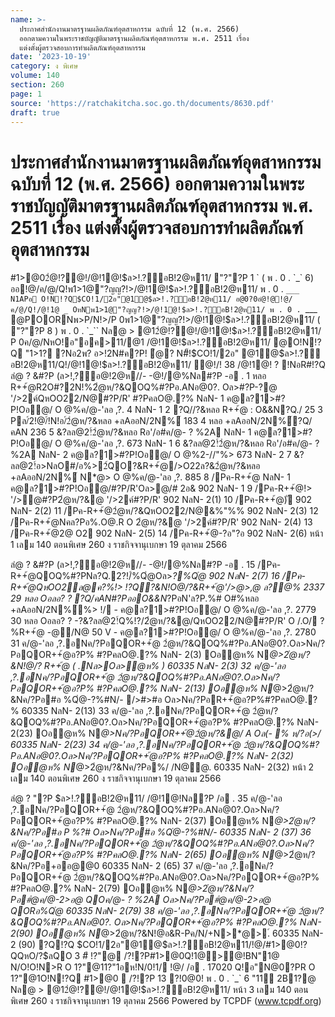 ```yaml
---
name: >-
  ประกาศสำนักงานมาตรฐานผลิตภัณฑ์อุตสาหกรรม ฉบับที่ 12 (พ.ศ. 2566)
  ออกตามความในพระราชบัญญัติมาตรฐานผลิตภัณฑ์อุตสาหกรรม พ.ศ. 2511 เรื่อง
  แต่งตั้งผู้ตรวจสอบการทำผลิตภัณฑ์อุตสาหกรรม
date: '2023-10-19'
category: ง พิเศษ
volume: 140
section: 260
page: 1
source: 'https://ratchakitcha.soc.go.th/documents/8630.pdf'
draft: true
---
```


# ประกาศสำนักงานมาตรฐานผลิตภัณฑ์อุตสาหกรรม ฉบับที่ 12 (พ.ศ. 2566) ออกตามความในพระราชบัญญัติมาตรฐานผลิตภัณฑ์อุตสาหกรรม พ.ศ. 2511 เรื่อง แต่งตั้งผู้ตรวจสอบการทำผลิตภัณฑ์อุตสาหกรรม

#1>@02ํ@!?@!/@!1@!$ล>!.?์อB!2@ห11/ "?"?P 1 ` ( พ . 0 . `_` 6) ออ!@/ค/@/Q!พ1>1@"?ญญ?!>/@!1@!$ล>!.?์อB!2@ห11/ พ . 0 . `___ N1APอ O!N!?Q$CO!1/2อ"@1ํ@$ล>!.?์อB!2@ห11/ อ@0?0อํ@!@!@/ค/@/Q!/@!1@ _ OหNพ1>1@"?ญญ?!>/@!1@!$ล>!.?์อB!2@ห11/ พ . 0 . `___ @POORNพ>P/N!>/P 0พ1>1@"?ญญ?!>/@!1@!$ล>!.?์อB!2@ห11/ ( "?"?P 8 ) พ . 0 . `_`` Nล@ > @12ํ@!?@!/@!1@!$ล>!.?์อB!2@ห11/ P 0ค/@/NหO!อ"อค>11/@1 /@!1@!$ล>!.?์อB!2@ห11/ @O!N!?Q "1>1? ?Nอ2พ? อ>!2N#ค?P! ํ@? N#็!$CO!1/2อ" @1ํ@$ล>!.?์อB!2@ห11/Q!/@!1@!$ล>!.?์อB!2@ห11/ ํ@!/! 38 /@!1@! ? !NอR#!?Q ลํ@ ? &#?P (ล>!,?์อ@!2@ห//- -@!/@%Nล#?P -อ . 1 หลอ R++้@R2O#?2N!%2ํ@ห/?&QOQ%#?Pอ.ANอ@0?. Oล>#?P-?@ '/>2ค์QหOO22/N@#?P/R' #?PคลO@.?% NลN- 1 ค@ล?1>#?P!Oอ@/ O @%ค/@-'ลอ ,?. 4 NลN- 1 2 ?Q//?&หลอ R++้@ : O&&N?Q./ 25 3 Pล/์2!@/์!N!อ/์2ํ@ห/?&หลอ +ลAออN/2N%์ 183 4 หลอ +ลAออN/2N%์?Q/คAN 236 5 &?ลล@2!์2ํ@ห/?&หลอ Rอ'/อ#ค/@- ? %2A NลN- 1 ค@ล?1>#?P!Oอ@/ O @%ค/@-'ลอ ,?. 673 NลN- 1 6 &?ลล@2!์2ํ@ห/?&หลอ Rอ'/อ#ค/@- ? %2A NลN- 2 ค@ล?1>#?P!Oอ@/ O @%2-//"%> 673 NลN- 2 7 &?ลล@2!์อ>NลO#/อ%>2์QO?&R++้@/>O22ล?&2ํ@ห/?&หลอ +ลAออN/2N%์ N*@> O @%ค/@-'ลอ ,?. 885 8 /Pค-R++้@ NลN- 1 ค@ล?1>#?P!Oอ@/#?P/R'Oล>@/# 2อ& 902 NลN- 1 9 /Pค-R++้@!> '/>ํ@#?P2ํ@ห/?&@ '/>2ค์#?P/R' 902 NลN- 2(1) 10 /Pค-R++้@)ั 902 NลN- 2(2) 11 /Pค-R++้@2ํ@ห/?&QหOO22/N@&%"%% 902 NลN- 2(3) 12 /Pค-R++้@Nคล?Pอ%.O@.R O 2ํ@ห/?&@ '/>2ค์#?P/R' 902 NลN- 2(4) 13 /Pค-R++้@2@ O2 902 NลN- 2(5) 14 /Pค-R++้@-?อ"?อ 902 NลN- 2(6) หน้า 1 เลม 140 ตอนพิเศษ 260 ง ราชกิจจานุเบกษา 19 ตุลาคม 2566

ลํ@ ? &#?P (ล>!,?์อ@!2@ห//- -@!/@%Nล#?P -อ . 15 /Pค-R++้@QOQ%#?PNล?Q.2?!/์%Qํ@Oล>*?%Qํ@ 902 NลN- 2(7) 16 /Pค-R++้@QหOO2ล@ค?%!> !?Q?&N!O@/?&R++้@'/>$@% 902 NลN- 2(8) 17 /Pค-R++้@)ั*?Q% 902 NลN- 2(9) 18 /Pค-R++้@2ํ@ห/?&2/>/N@.%Qํ@ Oล>@/QO@%#?PคลO@.?% 902 NลN- 2(10) 19 /Pค-R++้@ํ@? อ@ห,A->*?Q%(>/ 902 NลN- 2(12) 20 /Pค-R++้@QหOO22/N@&%N/#?@/"N@.#ํ@/@.@/P#/#?0%์Oล>@/"N@.,@*.%!/์ ( ,@.%ออ@ค@/Oล>,@.Q%อ@ค@/ ) 902 NลN- 2(17) 21 /Pค-R++้@@/ 902 NลN- 2(20) 22 /Pค-R++้@2@. 902 NลN- 2(21) 23 /Pค-R++้@@N>% 902 NลN- 2(22) 24 หลอ +ลAออN/2N%์?Q/คAN - ค@ล?1>#?P!Oอ@/ O @%ค/@-'ลอ ,?. 956 25 &/>,?์2Nอ2/N@Oล>&/>,?์#?PคลO@.?% : ? ํ@? 2?ญญ@/&/%/>#.@ 1955 26 หลอ -?&?ลล@2!์Q%!?/2ํ@ห/?&@/QหOO22/N@#?P/R' - ค@ล?1>#?P!Oอ@/ O @% ค/@-'ลอ ,?. 2234 27 หลอ +ลAออN/2N%์?Q/N ? P ./ - ค@ล?1>#?P!Oอ@/ O @%ค/@-'ลอ ,?. 2235 28 &?ลล@2!์2ํ@ห/?&หลอ +ลAออN/2N%์ : ค@ล?1>#?P!Oอ@/ O @%'/>2>#$>,@* *ล?@% 2337 29 หลอ Oอลอ? ? ?Q/คAN#?PออO&&N*?PอN'ล?P.%# O#%หลอ +ลAออN/2N%์%> !/ - ค@ล?1>#?P!Oอ@/ O @%ค/@-'ลอ ,?. 2779 30 หลอ Oอลอ? ? -?&?ลล@2!์Q%!?/2ํ@ห/?&@/QหOO22/N@#?P/R' O /.O/ ? %R++้@ -@/N@ 50 V - ค@ล?1>#?P!Oอ@/ O @%ค/@-'ลอ ,?. 2780 31 ค/@-'ลอ ,?.อNค/?PอQOR++้@ 2ํ@ห/?&QOQ%#?Pอ.ANอ@0?.Oล>Nค/?PอQOR++้@อ?P% #?PคลO@.?% NลN- 2(3) Oอํ@ห% N*@>2ํ@ห/?&N!@/? R++้@ ( .Nล>Oล>ํ@ห% ) 60335 NลN- 2(3) 32 ค/@-'ลอ ,?.อNค/?PอQOR++้@ 2ํ@ห/?&QOQ%#?Pอ.ANอ@0?.Oล>Nค/?PอQOR++้@อ?P% #?PคลO@.?% NลN- 2(13) Oอํ@ห% N*@>2ํ@ห/?&Nค/?Pอ#อ %Qํ@-?%#N/- />#>#อ Oล>Nค/?PอR++้@อ?P%#?PคลO@.?% 60335 NลN- 2(13) 33 ค/@-'ลอ ,?.อNค/?PอQOR++้@ 2ํ@ห/?&QOQ%#?Pอ.ANอ@0?.Oล>Nค/?PอQOR++้@อ?P% #?PคลO@.?% NลN- 2(23) Oอํ@ห% N*@>Nค/?PอQOR++้@2ํ@ห/?&@/ A Oล(- % ห/?อ(>/ 60335 NลN- 2(23) 34 ค/@-'ลอ ,?.อNค/?PอQOR++้@ 2ํ@ห/?&QOQ%#?Pอ.ANอ@0?.Oล>Nค/?PอQOR++้@อ?P% #?PคลO@.?% NลN- 2(32) Oอํ@ห% N*@>2ํ@ห/?&Nค/?Pอ%/ /N@@. 60335 NลN- 2(32) หน้า 2 เลม 140 ตอนพิเศษ 260 ง ราชกิจจานุเบกษา 19 ตุลาคม 2566

ลํ@ ? "?P $ล>!.?์อB!2@ห11/ /@!1@!Nล?P /อ . 35 ค/@-'ลอ ,?.อNค/?PอQOR++้@ 2ํ@ห/?&QOQ%#?Pอ.ANอ@0?.Oล>Nค/?PอQOR++้@อ?P% #?PคลO@.?% NลN- 2(37) Oอํ@ห% N*@>2ํ@ห/?&Nค/?Pอ#อ P %?# Oล>Nค/?Pอ#อ %Qํ@-?%#N/- 60335 NลN- 2 (37) 36 ค/@-'ลอ ,?.อNค/?PอQOR++้@ 2ํ@ห/?&QOQ%#?Pอ.ANอ@0?.Oล>Nค/?PอQOR++้@อ?P% #?PคลO@.?% NลN- 2(65) Oอํ@ห% N*@>2ํ@ห/?&Nค/?Pอ+ออ@@0 60335 NลN- 2 (65) 37 ค/@-'ลอ ,?.อNค/?PอQOR++้@ 2ํ@ห/?&QOQ%#?Pอ.ANอ@0?.Oล>Nค/?PอQOR++้@อ?P% #?PคลO@.?% NลN- 2(79) Oอํ@ห% N*@>2ํ@ห/?&Nค/?Pอ#ํ@ค/@-2>อ@ QOค/@- ? %2A Oล>Nค/?Pอ#ํ@ค/@-2>อ@ QORอ%Qํ@ 60335 NลN- 2(79) 38 ค/@-'ลอ ,?.อNค/?PอQOR++้@ 2ํ@ห/?&QOQ%#?Pอ.ANอ@0?. Oล>Nค/?PอQOR++้@อ?P% #?PคลO@.?% NลN- 2(90) Oอํ@ห% N*@>2ํ@ห/?&N!@อ&R-Pค/N/+N>*@>.์ 60335 NลN- 2 (90) ?Q!?Q $CO!1/2อ"@1ํ@$ล>!.?์อB!2@ห11/!@/#1>@0!?QQหO/?$ลQO 3 #ี !?"@ /?!?P#1>@0Q!1@>@!BN"1@ N/O!O!N>R O 1?"@11?"1อห!N/0!1/ !@/ /อ . 17020 Q!อ"N@0?PR O 1?"@1O!N!?Q #1>@0  /?!?P 13 ?!0@0! พ . 0 . `_` 6 "11 2B1?@ Nล@ > @12ํ@!?@!/@!1@!$ล>!.?์อB!2@ห11/ หน้า 3 เลม 140 ตอนพิเศษ 260 ง ราชกิจจานุเบกษา 19 ตุลาคม 2566 Powered by TCPDF (www.tcpdf.org)
